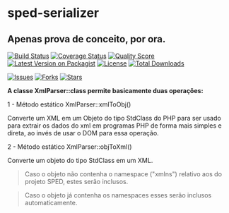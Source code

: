 # sped-serializer

## Apenas prova de conceito, por ora.

[![Build Status][ico-travis]][link-travis]
[![Coverage Status][ico-scrutinizer]][link-scrutinizer]
[![Quality Score][ico-code-quality]][link-code-quality]
[![Latest Version on Packagist][ico-version]][link-packagist]
[![License][ico-license]][link-packagist]
[![Total Downloads][ico-downloads]][link-downloads]

[![Issues][ico-issues]][link-issues]
[![Forks][ico-forks]][link-forks]
[![Stars][ico-stars]][link-stars]

**A classe XmlParser::class permite basicamente duas operações:**

1 - Método estático XmlParser::xmlToObj()

Converte um XML em um Objeto do tipo StdClass do PHP para ser usado para extrair os dados do xml em programas PHP de forma mais simples e direta, ao invés de usar o DOM para essa operação.

2 - Método estático XmlParser::objToXml()

Converte um objeto do tipo StdClass em um XML.

>Caso o objeto não contenha o namespace ("xmlns") relativo aos do projeto SPED, estes serão inclusos.

>Caso o objeto já contenha os namespaces esses serão inclusos automaticamente.


[ico-stars]: https://img.shields.io/github/stars/nfephp-org/sped-serializer.svg?style=flat-square
[ico-forks]: https://img.shields.io/github/forks/nfephp-org/sped-serializer.svg?style=flat-square
[ico-issues]: https://img.shields.io/github/issues/nfephp-org/sped-serializer.svg?style=flat-square
[ico-travis]: https://img.shields.io/travis/nfephp-org/sped-serializer/master.svg?style=flat-square
[ico-scrutinizer]: https://img.shields.io/scrutinizer/coverage/g/nfephp-org/sped-serializer.svg?style=flat-square
[ico-code-quality]: https://img.shields.io/scrutinizer/g/nfephp-org/sped-serializer.svg?style=flat-square
[ico-downloads]: https://img.shields.io/packagist/dt/nfephp-org/sped-serializer.svg?style=flat-square
[ico-version]: https://img.shields.io/packagist/v/nfephp-org/sped-serializer.svg?style=flat-square
[ico-license]: https://poser.pugx.org/nfephp-org/nfephp/license.svg?style=flat-square

[link-packagist]: https://packagist.org/packages/nfephp-org/sped-serializer
[link-travis]: https://travis-ci.org/nfephp-org/sped-serializer
[link-scrutinizer]: https://scrutinizer-ci.com/g/nfephp-org/sped-serializer/code-structure
[link-code-quality]: https://scrutinizer-ci.com/g/nfephp-org/sped-serializer
[link-downloads]: https://packagist.org/packages/nfephp-org/sped-serializer
[link-author]: https://github.com/nfephp-org
[link-issues]: https://github.com/nfephp-org/sped-serializer/issues
[link-forks]: https://github.com/nfephp-org/sped-serializer/network
[link-stars]: https://github.com/nfephp-org/sped-serializer/stargazers
